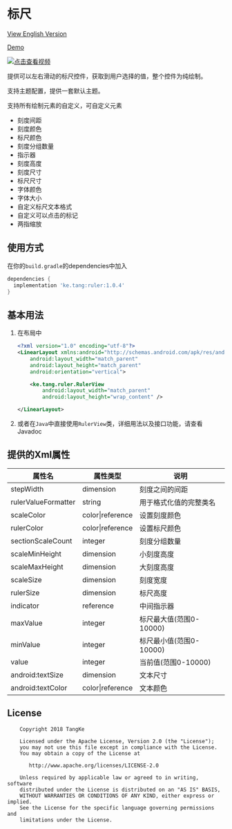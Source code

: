 # 标尺
[View English Version](https://github.com/TangKe/Ruler/blob/master/README.md)

[Demo](https://raw.githubusercontent.com/TangKe/Ruler/master/resources/sample.apk)

[![点击查看视频](https://raw.githubusercontent.com/TangKe/Ruler/master/resources/snapshot.zh-cn.png)](https://v.youku.com/v_show/id_XMzY3NTIxNzAxNg==.html?spm=a2h3j.8428770.3416059.1)

提供可以左右滑动的标尺控件，获取到用户选择的值，整个控件为纯绘制。

支持主题配置，提供一套默认主题。

支持所有绘制元素的自定义，可自定义元素

- 刻度间距
- 刻度颜色
- 标尺颜色
- 刻度分组数量
- 指示器
- 刻度高度
- 刻度尺寸
- 标尺尺寸
- 字体颜色
- 字体大小
- 自定义标尺文本格式
- 自定义可以点击的标记
- 两指缩放

## 使用方式

在你的`build.gradle`的dependencies中加入

```groovy
dependencies {
  implementation 'ke.tang:ruler:1.0.4'
}
```
## 基本用法

1. 在布局中

   ```xml
   <?xml version="1.0" encoding="utf-8"?>
   <LinearLayout xmlns:android="http://schemas.android.com/apk/res/android"
       android:layout_width="match_parent"
       android:layout_height="match_parent"
       android:orientation="vertical">

       <ke.tang.ruler.RulerView
           android:layout_width="match_parent"
           android:layout_height="wrap_content" />

   </LinearLayout>
   ```

2. 或者在`Java`中直接使用`RulerView`类，详细用法以及接口功能，请查看Javadoc

## 提供的Xml属性

| 属性名              | 属性类型         | 说明                    |
| ------------------- | ---------------- | ----------------------- |
| stepWidth           | dimension        | 刻度之间的间距          |
| rulerValueFormatter | string           | 用于格式化值的完整类名  |
| scaleColor          | color\|reference | 设置刻度颜色            |
| rulerColor          | color\|reference | 设置标尺颜色            |
| sectionScaleCount   | integer          | 刻度分组数量            |
| scaleMinHeight      | dimension        | 小刻度高度              |
| scaleMaxHeight      | dimension        | 大刻度高度              |
| scaleSize           | dimension        | 刻度宽度                |
| rulerSize           | dimension        | 标尺高度                |
| indicator           | reference        | 中间指示器              |
| maxValue            | integer          | 标尺最大值(范围0-10000) |
| minValue            | integer          | 标尺最小值(范围0-10000) |
| value               | integer          | 当前值(范围0-10000)     |
| android:textSize    | dimension        | 文本尺寸                |
| android:textColor   | color\|reference | 文本颜色                |

## License

```
    Copyright 2018 TangKe

    Licensed under the Apache License, Version 2.0 (the "License");
    you may not use this file except in compliance with the License.
    You may obtain a copy of the License at

       http://www.apache.org/licenses/LICENSE-2.0

    Unless required by applicable law or agreed to in writing, software
    distributed under the License is distributed on an "AS IS" BASIS,
    WITHOUT WARRANTIES OR CONDITIONS OF ANY KIND, either express or implied.
    See the License for the specific language governing permissions and
    limitations under the License.
```